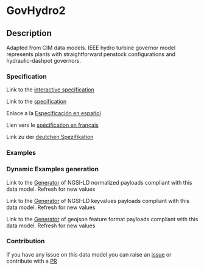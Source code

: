 # GovHydro2

## Description 

Adapted from CIM data models. IEEE hydro turbine governor model represents plants with straightforward penstock configurations and hydraulic-dashpot governors.
### Specification

Link to the [interactive specification](https://swagger.lab.fiware.org/?url=https://smart-data-models.github.io/dataModel.EnergyCIM/GovHydro2/swagger.yaml)

Link to the [specification](https://smart-data-models.github.io/dataModel.EnergyCIM/GovHydro2/doc/spec.md)

Enlace a la [Especificación en español](https://smart-data-models.github.io/dataModel.EnergyCIM/GovHydro2/doc/spec_ES.md)

Lien vers le [spécification en français](https://smart-data-models.github.io/dataModel.EnergyCIM/GovHydro2/doc/spec_FR.md)

Link zu der [deutchen Spezifikation](https://smart-data-models.github.io/dataModel.EnergyCIM/GovHydro2/doc/spec_DE.md)
### Examples
### Dynamic Examples generation

Link to the [Generator](https://smartdatamodels.org/extra/ngsi-ld_generator_v0.92.php?schemaUrl=https://raw.githubusercontent.com/smart-data-models/dataModel.EnergyCIM/master/GovHydro2/schema.json&email=info@smartdatamodels.org) of NGSI-LD normalized payloads compliant with this data model. Refresh for new values

Link to the [Generator](https://smartdatamodels.org/extra/ngsi-ld_generator_keyvalues_v0.92.php?schemaUrl=https://raw.githubusercontent.com/smart-data-models/dataModel.EnergyCIM/master/GovHydro2/schema.json&email=info@smartdatamodels.org) of NGSI-LD keyvalues payloads compliant with this data model. Refresh for new values

Link to the [Generator](https://smartdatamodels.org/extra/geojson_features_generator_v1.0.php?schemaUrl=https://raw.githubusercontent.com/smart-data-models/dataModel.EnergyCIM/master/GovHydro2/schema.json&email=info@smartdatamodels.org) of geojson feature format payloads compliant with this data model. Refresh for new values
### Contribution

 If you have any issue on this data model you can raise an [issue](https://github.com/smart-data-models/dataModel.EnergyCIM/issues)  or contribute with a [PR](https://github.com/smart-data-models/dataModel.EnergyCIM/pulls)